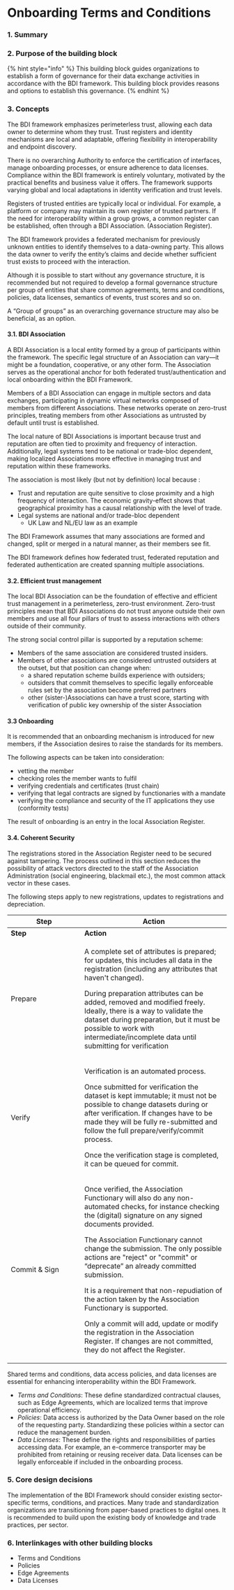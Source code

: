 # Onboarding Terms and Conditions

### 1. Summary

### 2. Purpose of the building block

{% hint style="info" %}
This building block guides organizations to establish a form of governance for their data exchange activities in accordance with the BDI framework. This building block provides reasons and options to establish this governance.
{% endhint %}

### 3. Concepts

The BDI framework emphasizes perimeterless trust, allowing each data owner to determine whom they trust. Trust registers and identity mechanisms are local and adaptable, offering flexibility in interoperability and endpoint discovery.

There is no overarching Authority to enforce the certification of interfaces, manage onboarding processes, or ensure adherence to data licenses. Compliance within the BDI framework is entirely voluntary, motivated by the practical benefits and business value it offers. The framework supports varying global and local adaptations in identity verification and trust levels.

Registers of trusted entities are typically local or individual. For example, a platform or company may maintain its own register of trusted partners. If the need for interoperability within a group grows, a common register can be established, often through a BDI Association. (Association Register).

The BDI framework provides a federated mechanism for previously unknown entities to identify themselves to a data-owning party. This allows the data owner to verify the entity’s claims and decide whether sufficient trust exists to proceed with the interaction.

Although it is possible to start without any governance structure, it is recommended but not required to develop a formal governance structure per group of entities that share common agreements, terms and conditions, policies, data licenses, semantics of events, trust scores and so on.

A “Group of groups” as an overarching governance structure may also be beneficial, as an option.

#### 3.1. BDI Association

A BDI Association is a local entity formed by a group of participants within the framework. The specific legal structure of an Association can vary—it might be a foundation, cooperative, or any other form. The Association serves as the operational anchor for both federated trust/authentication and local onboarding within the BDI Framework.

Members of a BDI Association can engage in multiple sectors and data exchanges, participating in dynamic virtual networks composed of members from different Associations. These networks operate on zero-trust principles, treating members from other Associations as untrusted by default until trust is established.

The local nature of BDI Associations is important because trust and reputation are often tied to proximity and frequency of interaction. Additionally, legal systems tend to be national or trade-bloc dependent, making localized Associations more effective in managing trust and reputation within these frameworks.

The association is most likely (but not by definition) local because :

* Trust and reputation are quite sensitive to close proximity and a high frequency of interaction. The economic gravity-effect shows that geographical proximity has a causal relationship with the level of trade.
* Legal systems are national and/or trade-bloc dependent
  * UK Law and NL/EU law as an example

The BDI Framework assumes that many associations are formed and changed, split or merged in a natural manner, as their members see fit.

The BDI framework defines how federated trust, federated reputation and federated authentication are created spanning multiple associations.

#### 3.2. Efficient trust management

The local BDI Association can be the foundation of effective and efficient trust management in a perimeterless, zero-trust environment. Zero-trust principles mean that BDI Associations do not trust anyone outside their own members and use all four pillars of trust to assess interactions with others outside of their community.

The strong social control pillar is supported by a reputation scheme:

* Members of the same association are considered trusted insiders.
* Members of other associations are considered untrusted outsiders at the outset, but that position can change when:
  * a shared reputation scheme builds experience with outsiders;
  * outsiders that commit themselves to specific legally enforceable rules set by the association become preferred partners
  * other (sister-)Associations can have a trust score, starting with verification of public key ownership of the sister Association

#### 3.3 Onboarding

It is recommended that an onboarding mechanism is introduced for new members, if the Association desires to raise the standards for its members.

The following aspects can be taken into consideration:

* vetting the member
* checking roles the member wants to fulfil
* verifying credentials and certificates (trust chain)
* verifying that legal contracts are signed by functionaries with a mandate
* verifying the compliance and security of the IT applications they use (conformity tests)

The result of onboarding is an entry in the local Association Register.

#### 3.4. Coherent Security

The registrations stored in the Association Register need to be secured against tampering. The process outlined in this section reduces the possibility of attack vectors directed to the staff of the Association Administration (social engineering, blackmail etc.), the most common attack vector in these cases.

The following steps apply to new registrations, updates to registrations and depreciation.

<table data-header-hidden><thead><tr><th width="153">Step</th><th>Action</th></tr></thead><tbody><tr><td><strong>Step</strong></td><td><strong>Action</strong></td></tr><tr><td>Prepare</td><td><p>A complete set of attributes is prepared; for updates, this includes all data in the registration (including any attributes that haven't changed).</p><p>During preparation attributes can be added, removed and modified freely. Ideally, there is a way to validate the dataset during preparation, but it must be possible to work with intermediate/incomplete data until submitting for verification</p></td></tr><tr><td>Verify</td><td><p>Verification is an automated process.</p><p>Once submitted for verification the dataset is kept immutable; it must not be possible to change datasets during or after verification. If changes have to be made they will be fully re-submitted and follow the full prepare/verify/commit process.</p><p>Once the verification stage is completed, it can be queued for commit.</p></td></tr><tr><td>Commit &#x26; Sign</td><td><p>Once verified, the Association Functionary will also do any non-automated checks, for instance checking the (digital) signature on any signed documents provided.</p><p>The Association Functionary cannot change the submission. The only possible actions are "reject" or "commit" or “deprecate” an already committed submission.</p><p>It is a requirement that non-repudiation of the action taken by the Association Functionary is supported.</p><p>Only a commit will add, update or modify the registration in the Association Register. If changes are not committed, they do not affect the Register.</p></td></tr></tbody></table>

Shared terms and conditions, data access policies, and data licenses are essential for enhancing interoperability within the BDI Framework.

* _Terms and Conditions_: These define standardized contractual clauses, such as Edge Agreements, which are localized terms that improve operational efficiency.
* _Policies_: Data access is authorized by the Data Owner based on the role of the requesting party. Standardizing these policies within a sector can reduce the management burden.
* _Data Licenses_: These define the rights and responsibilities of parties accessing data. For example, an e-commerce transporter may be prohibited from retaining or reusing receiver data. Data licenses can be legally enforceable if included in the onboarding process.

### 5. Core design decisions

The implementation of the BDI Framework should consider existing sector-specific terms, conditions, and practices. Many trade and standardization organizations are transitioning from paper-based practices to digital ones. It is recommended to build upon the existing body of knowledge and trade practices, per sector.

### 6. Interlinkages with other building blocks

* Terms and Conditions
* Policies
* Edge Agreements
* Data Licenses
